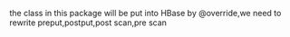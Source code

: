 the class in this package will be put into HBase by 
@override,we need to rewrite preput,postput,post scan,pre scan